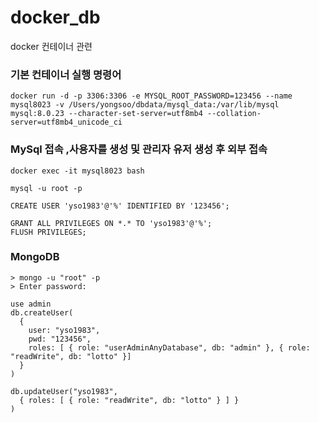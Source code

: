 # docker_db
docker 컨테이너 관련 

### 기본 컨테이너 실행 명령어

```
docker run -d -p 3306:3306 -e MYSQL_ROOT_PASSWORD=123456 --name mysql8023 -v /Users/yongsoo/dbdata/mysql_data:/var/lib/mysql mysql:8.0.23 --character-set-server=utf8mb4 --collation-server=utf8mb4_unicode_ci
```

### MySql 접속 ,사용자를 생성 및 관리자 유저 생성 후 외부 접속

```
docker exec -it mysql8023 bash

mysql -u root -p

CREATE USER 'yso1983'@'%' IDENTIFIED BY '123456';

GRANT ALL PRIVILEGES ON *.* TO 'yso1983'@'%'; 
FLUSH PRIVILEGES;
```


### MongoDB 

```
> mongo -u "root" -p
> Enter password:

use admin
db.createUser(
  {
    user: "yso1983",
    pwd: "123456",
    roles: [ { role: "userAdminAnyDatabase", db: "admin" }, { role: "readWrite", db: "lotto" }]
  }
)

db.updateUser("yso1983",
  { roles: [ { role: "readWrite", db: "lotto" } ] }
)
    
```
